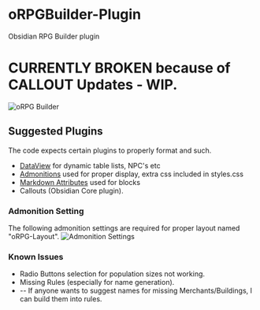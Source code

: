 # oRPGBuilder-Plugin
Obsidian RPG Builder plugin
# CURRENTLY BROKEN because of CALLOUT Updates - WIP.

![oRPG Builder](https://miniworld.com/obsidian/oRPGBuilder.jpg)



## Suggested Plugins
The code expects  certain plugins to properly format and such.
- [DataView](https://github.com/blacksmithgu/obsidian-dataview) for dynamic table lists, NPC's etc
- [Admonitions](https://github.com/valentine195/obsidian-admonition)  used for proper display, extra css included in styles.css
- [Markdown Attributes](https://github.com/valentine195/obsidian-markdown-attributes)  used for blocks
- Callouts (Obsidian Core plugin).

### Admonition Setting
The following admonition settings are required for proper layout named "oRPG-Layout".
![Admonition Settings](https://miniworld.com/obsidian/admonition-settings.jpg)


### Known Issues
- Radio Buttons selection for population sizes not working.
- Missing Rules (especially for name generation).
- -- If anyone wants to suggest names for missing Merchants/Buildings, I  can build them into rules.
